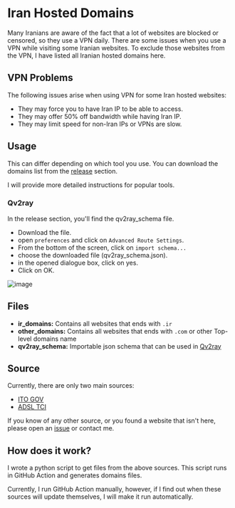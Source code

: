 # Iran Hosted Domains

Many Iranians are aware of the fact that a lot of websites are blocked or censored, so they use a VPN daily. There are
some issues when you use a VPN while visiting some Iranian websites. To exclude those websites from the VPN, I have
listed all Iranian hosted domains here.

## VPN Problems

The following issues arise when using VPN for some Iran hosted websites:

- They may force you to have Iran IP to be able to access.
- They may offer 50% off bandwidth while having Iran IP.
- They may limit speed for non-Iran IPs or VPNs are slow.

## Usage

This can differ depending on which tool you use. You can download the domains list from
the [release](https://github.com/SamadiPour/iran-hosted-domains/releases) section.

I will provide more detailed instructions for popular tools.

### Qv2ray
In the release section, you'll find the qv2ray_schema file.
- Download the file.
- open `preferences` and click on `Advanced Route Settings`.
- From the bottom of the screen, click on `import schema...`
- choose the downloaded file (qv2ray_schema.json).
- in the opened dialogue box, click on yes.
- Click on OK.

![image](https://user-images.githubusercontent.com/24422125/109384345-661c7000-7901-11eb-96ae-4376ea7d2eb4.png)

## Files

- **ir_domains:** Contains all websites that ends with `.ir`
- **other_domains:** Contains all websites that ends with `.com` or other Top-level domains name
- **qv2ray_schema:** Importable json schema that can be used in [Qv2ray](https://github.com/Qv2ray/Qv2ray)

## Source

Currently, there are only two main sources:

- [ITO GOV](https://g2b.ito.gov.ir/index.php/site/list_ip)
- [ADSL TCI](https://adsl.tci.ir/panel/sites)

If you know of any other source, or you found a website that isn't here, please open
an [issue](https://github.com/SamadiPour/iran-hosted-domains/issues) or contact me.

## How does it work?

I wrote a python script to get files from the above sources. This script runs in GitHub Action and generates domains
files.

Currently, I run GitHub Action manually, however, if I find out when these sources will update themselves, I will make
it run automatically.
